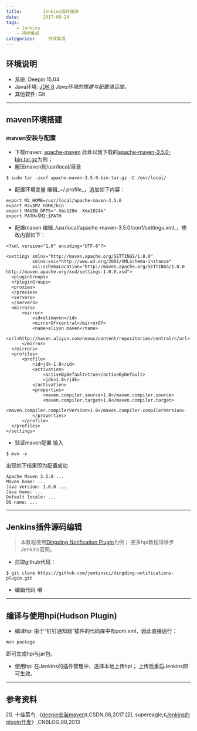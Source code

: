 ```yaml
---
title:        Jenkins插件编译
date:         2017-09-24
tags:
    - Jenkins
    - 持续集成
categories:     持续集成
---
```


## 环境说明
* 系统: Deepin 15.04
* Java环境: [JDK 8](http://www.oracle.com/technetwork/java/javase/downloads/jdk8-downloads-2133151.html)
_Java环境的搭建与配置请百度。_
* 其他软件: Git
---
## maven环境搭建
### maven安装与配置
* 下载maven: [apache-maven](http://maven.apache.org/download.cgi) 此处以我下载的[apache-maven-3.5.0-bin.tar.gz](http://mirrors.shuosc.org/apache/maven/maven-3/3.5.0/binaries/apache-maven-3.5.0-bin.tar.gz)为例；
* 解压maven到/usr/local/目录
```
$ sudo tar -zxvf apache-maven-3.5.0-bin.tar.gz -C /usr/local/
```
* 配置环境变量
编辑_~/.profile_，追加如下内容：
```
export M2_HOME=/usr/local/apache-maven-3.5.0
export M2=$M2_HOME/bin
export MAVEN_OPTS="-Xms128m -Xmx1024m"
export PATH=$M2:$PATH
```

<!--more-->

* 配置maven
编辑_/usr/local/apache-maven-3.5.0/conf/settings.xml_，修改内容如下：
```
<?xml version="1.0" encoding="UTF-8"?>

<settings xmlns="http://maven.apache.org/SETTINGS/1.0.0"
          xmlns:xsi="http://www.w3.org/2001/XMLSchema-instance"
          xsi:schemaLocation="http://maven.apache.org/SETTINGS/1.0.0 http://maven.apache.org/xsd/settings-1.0.0.xsd">
  <pluginGroups>
  </pluginGroups>
  <proxies>
  </proxies>
  <servers>
  </servers>
  <mirrors>
      <mirror>
          <id>alimaven</id>
          <mirrorOf>central</mirrorOf>
          <name>aliyun maven</name>
          <url>http://maven.aliyun.com/nexus/content/repositories/central/</url>
      </mirror>
  </mirrors>
  <profiles>
      <profile>
          <id>jdk-1.8</id>
          <activation> 
              <activeByDefault>true</activeByDefault>
              <jdk>1.8</jdk> 
          </activation>
          <properties> 
              <maven.compiler.source>1.8</maven.compiler.source> 
              <maven.compiler.target>1.8</maven.compiler.target> 
              <maven.compiler.compilerVersion>1.8</maven.compiler.compilerVersion> 
          </properties> 
      </profile>
  </profiles>
</settings>
```
* 验证maven配置
输入
```
$ mvn -v
```
出现如下结果即为配置成功
```
Apache Maven 3.5.0 ...
Maven home: ...
Java version: 1.8.0 ...
Java home: ...
Default locale: ...
OS name: ...
```
---
## Jenkins插件源码编辑
>本教程使用[Dingding Notification Plugin](https://github.com/jenkinsci/dingding-notifications-plugin)为例；
>更多hpi教程请移步Jenkins官网。
* 拉取github代码：
```
$ git clone https://github.com/jenkinsci/dingding-notifications-plugin.git
```
* 编辑代码
_略_
---
## 编译与使用hpi(Hudson Plugin)
* 编译hpi
由于“钉钉通知器”插件的代码库中有pom.xml，因此直接运行：
```
mvn package
```
即可生成hpi与jar包。
* 使用hpi
在Jenkins的插件管理中，选择本地上传hpi；
上传后重启Jenkins即可生效。
---
## 参考资料
[1]. 十佳菜鸟,《[deepin安装maven](http://blog.csdn.net/h13140995776/article/details/76652651)》,CSDN,08,2017
[2]. supereagle,《[Jenkins的plugin开发](http://blog.csdn.net/jmyue/article/details/9855449)》,CNBLOG,08,2013
